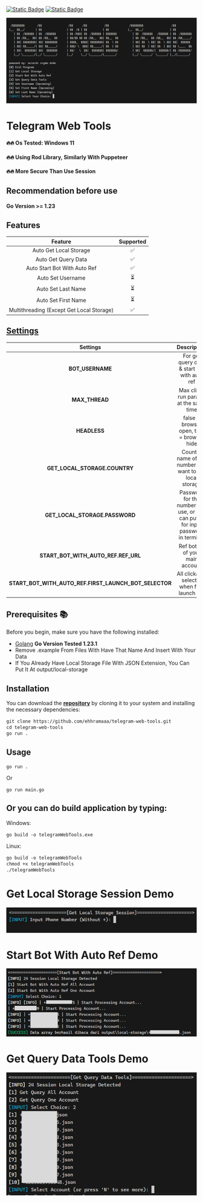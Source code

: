 [![Static Badge](https://img.shields.io/badge/Telegram-Channel%20Link-Link?style=for-the-badge&logo=Telegram&logoColor=white&logoSize=auto&color=blue)](https://t.me/skibidi_sigma_code)
[![Static Badge](https://img.shields.io/badge/Telegram-Chat%20Link-Link?style=for-the-badge&logo=Telegram&logoColor=white&logoSize=auto&color=blue)](https://t.me/skibidi_sigma_chat)

![demo](https://raw.githubusercontent.com/ehhramaaa/telegram-web-tools/main/demo/Screenshot_5.png)

# Telegram Web Tools

#### 🔥🔥 Os Tested: Windows 11

#### 🔥🔥 Using Rod Library, Similarly With Puppeteer

#### 🔥🔥 More Secure Than Use Session

## Recommendation before use

#### Go Version >= 1.23

## Features

|                  Feature                  | Supported |
| :---------------------------------------: | :-------: |
|          Auto Get Local Storage           |    ✅     |
|            Auto Get Query Data            |    ✅     |
|       Auto Start Bot With Auto Ref        |    ✅     |
|             Auto Set Username             |    ⏳     |
|            Auto Set Last Name             |    ⏳     |
|            Auto Set First Name            |    ⏳     |
| Multithreading (Except Get Local Storage) |    ✅     |

## [Settings](https://github.com/ehhramaaa/telegram-web-tools/blob/main/config.yml)

|                       Settings                        |                                    Description                                    |
| :---------------------------------------------------: | :-------------------------------------------------------------------------------: |
|                   **BOT_USERNAME**                    |                   For get query data & start bot with auto ref                    |
|                    **MAX_THREAD**                     |                     Max client run parallel at the same time                      |
|                     **HEADLESS**                      |                     false = browser open, true = browser hide                     |
|             **GET_LOCAL_STORAGE.COUNTRY**             |             Country name of the number you want to get local storage              |
|            **GET_LOCAL_STORAGE.PASSWORD**             | Password for the number you use, or you can put "" for input password in terminal |
|          **START_BOT_WITH_AUTO_REF.REF_URL**          |                         Ref bot url of your main account                          |
| **START_BOT_WITH_AUTO_REF.FIRST_LAUNCH_BOT_SELECTOR** |                   All clickable selector when first launch bot                    |

## Prerequisites 📚

Before you begin, make sure you have the following installed:

- [Golang](https://go.dev/doc/install) **Go Version Tested 1.23.1**
- Remove .example From Files With Have That Name And Insert With Your Data
- If You Already Have Local Storage File With JSON Extension, You Can Put It At output/local-storage

## Installation

You can download the [**repository**](https://github.com/ehhramaaa/telegram-web-tools.git) by cloning it to your system and installing the necessary dependencies:

```shell
git clone https://github.com/ehhramaaa/telegram-web-tools.git
cd telegram-web-tools
go run .
```

## Usage

```shell
go run .
```

Or

```shell
go run main.go
```

## Or you can do build application by typing:

Windows:

```shell
go build -o telegramWebTools.exe
```

Linux:

```shell
go build -o telegramWebTools
chmod +x telegramWebTools
./telegramWebTools
```

# Get Local Storage Session Demo

![demo](https://raw.githubusercontent.com/ehhramaaa/telegram-web-tools/main/demo/Screenshot_8.png)

# Start Bot With Auto Ref Demo

![demo](https://raw.githubusercontent.com/ehhramaaa/telegram-web-tools/main/demo/Image.png)

# Get Query Data Tools Demo

![demo](https://raw.githubusercontent.com/ehhramaaa/telegram-web-tools/main/demo/query.png)
